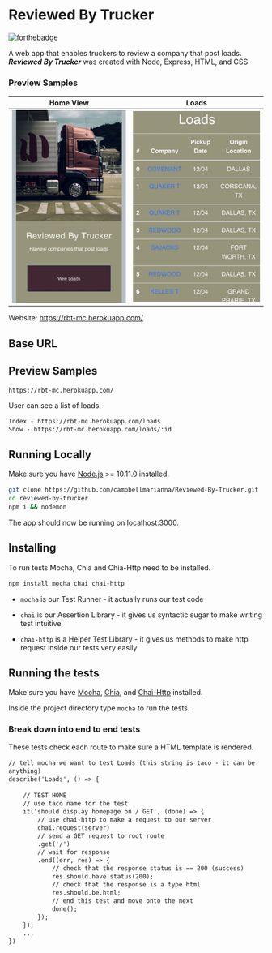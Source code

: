 # Reviewed By Trucker

[![forthebadge](https://forthebadge.com/images/badges/made-with-javascript.svg)](https://forthebadge.com)


A web app that enables truckers to review a company that post loads. **_Reviewed By Trucker_** was created with Node, Express, HTML, and CSS.

### Preview Samples
| Home View | Loads |
| --- | --- |
|![Product Screenshot 1](public/img/screenshot1.jpg) | ![Product Screenshot 2](public/img/screenshot2.jpg) |

Website: https://rbt-mc.herokuapp.com/

## Base URL

## Preview Samples

```
https://rbt-mc.herokuapp.com/
```

User can see a list of loads.

```
Index - https://rbt-mc.herokuapp.com/loads
Show - https://rbt-mc.herokuapp.com/loads/:id
```

## Running Locally
Make sure you have [Node.js](http://nodejs.org/) >= 10.11.0 installed.

```sh
git clone https://github.com/campbellmarianna/Reviewed-By-Trucker.git
cd reviewed-by-trucker
npm i && nodemon
```

The app should now be running on [localhost:3000](http://localhost:3000/).

## Installing
To run tests Mocha, Chia and Chia-Http need to be installed.

```sh
npm install mocha chai chai-http
```

- `mocha` is our Test Runner - it actually runs our test code

- `chai` is our Assertion Library - it gives us syntactic sugar to make writing test intuitive

- `chai-http` is a Helper Test Library - it gives us methods to make http request inside our tests very easily

## Running the tests

Make sure you have [Mocha](https://mochajs.org/), [Chia](https://www.chaijs.com/), and [Chai-Http]() installed.

Inside the project directory type `mocha` to run the tests.

### Break down into end to end tests

These tests check each route to make sure a HTML template is rendered.

```
// tell mocha we want to test Loads (this string is taco - it can be anything)
describe('Loads', () => {

    // TEST HOME
    // use taco name for the test
    it('should display homepage on / GET', (done) => {
        // use chai-http to make a request to our server
        chai.request(server)
        // send a GET request to root route
        .get('/')
        // wait for response
        .end((err, res) => {
            // check that the response status is == 200 (success)
            res.should.have.status(200);
            // check that the response is a type html
            res.should.be.html;
            // end this test and move onto the next
            done();
        });
    });
    ...
})
```
